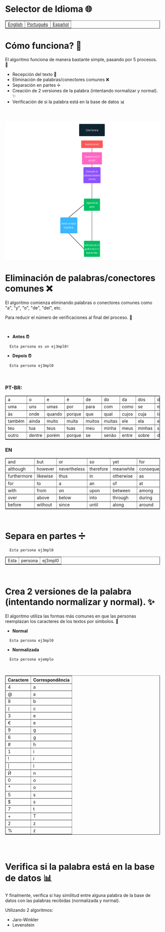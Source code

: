 # Selector de Idioma 🌐

<table border=1>
  <tr>
    <td><a href="https://github.com/JaymeFernandes/Offense_Detector/blob/master/Algorithm/README.md">English</a></td>
    <td><a href="https://github.com/JaymeFernandes/Offense_Detector/blob/master/Algorithm/README_pt.md">Português</a></td>
    <td><a href="https://github.com/JaymeFernandes/Offense_Detector/blob/master/Algorithm/README_es.md">Español</a></td>
  </tr>
</table>

# Cómo funciona? 🧠

El algoritmo funciona de manera bastante simple, pasando por 5 procesos. 🔄

- Recepción del texto 📄
- Eliminación de palabras/conectores comunes ❌
- Separación en partes ➗
- Creación de 2 versiones de la palabra (intentando normalizar y normal). ✨
- Verificación de si la palabra está en la base de datos 📊

<br/>
<br/>

<img src="img/1.ES.webp" height=450px>

<br/>

# Eliminación de palabras/conectores comunes ❌

El algoritmo comienza eliminando palabras o conectores comunes como "a", "y", "o", "de", "del", etc.

Para reducir el número de verificaciones al final del proceso. 🚀

<br/>

- **Antes ⏰**
```
  Esta persona es un ej3mpl0!
```

- **Depois ⏰**
```
  Esta persona ej3mpl0
```

<br/>

### PT-BR:

<table border="1">
  <tr>
    <td>a</td>
    <td>o</td>
    <td>e</td>
    <td>é</td>
    <td>de</td>
    <td>do</td>
    <td>da</td>
    <td>dos</td>
    <td>das</td>
    <td>em</td>
    <td>na</td>
    <td>no</td>
    <td>nos</td>
    <td>nas</td>
    <td>um</td>
  </tr>
  <tr>
    <td>uma</td>
    <td>uns</td>
    <td>umas</td>
    <td>por</td>
    <td>para</td>
    <td>com</td>
    <td>como</td>
    <td>se</td>
    <td>mas</td>
    <td>mais</td>
    <td>menos</td>
    <td>ou</td>
    <td>ao</td>
    <td>aos</td>
    <td>à</td>
  </tr>
  <tr>
    <td>às</td>
    <td>onde</td>
    <td>quando</td>
    <td>porque</td>
    <td>que</td>
    <td>qual</td>
    <td>cujos</td>
    <td>cuja</td>
    <td>isto</td>
    <td>isso</td>
    <td>aquilo</td>
    <td>mesmo</td>
    <td>mesma</td>
    <td>mesmos</td>
    <td>mesmas</td>
  </tr>
  <tr>
    <td>também</td>
    <td>ainda</td>
    <td>muito</td>
    <td>muita</td>
    <td>muitos</td>
    <td>muitas</td>
    <td>ele</td>
    <td>ela</td>
    <td>eles</td>
    <td>elas</td>
    <td>você</td>
    <td>nós</td>
    <td>vossos</td>
    <td>vosso</td>
    <td>vos</td>
  </tr>
  <tr>
    <td>teu</td>
    <td>tua</td>
    <td>teus</td>
    <td>tuas</td>
    <td>meu</td>
    <td>minha</td>
    <td>meus</td>
    <td>minhas</td>
    <td>seu</td>
    <td>sua</td>
    <td>suas</td>
    <td>nem</td>
    <td>seja</td>
    <td>sendo</td>
    <td>outra</td>
  </tr>
  <tr>
    <td>outro</td>
    <td>dentre</td>
    <td>porém</td>
    <td>porque</td>
    <td>se</td>
    <td>senão</td>
    <td>entre</td>
    <td>sobre</td>
    <td>desde</td>
    <td>antes</td>
  </tr>
</table>

### EN

<table border="1">
  <tr>
    <td>and</td>
    <td>but</td>
    <td>or</td>
    <td>so</td>
    <td>yet</td>
    <td>for</td>
    <td>nor</td>
  </tr>
  <tr>
    <td>although</td>
    <td>however</td>
    <td>nevertheless</td>
    <td>therefore</td>
    <td>meanwhile</td>
    <td>consequently</td>
    <td>moreover</td>
  </tr>
  <tr>
    <td>furthermore</td>
    <td>likewise</td>
    <td>thus</td>
    <td>in</td>
    <td>otherwise</td>
    <td>as</td>
    <td>the</td>
  </tr>
  <tr>
    <td>for</td>
    <td>to</td>
    <td>a</td>
    <td>an</td>
    <td>of</td>
    <td>at</td>
    <td>by</td>
  </tr>
  <tr>
    <td>with</td>
    <td>from</td>
    <td>on</td>
    <td>upon</td>
    <td>between</td>
    <td>among</td>
    <td>under</td>
  </tr>
  <tr>
    <td>over</td>
    <td>above</td>
    <td>below</td>
    <td>into</td>
    <td>through</td>
    <td>during</td>
    <td>after</td>
  </tr>
  <tr>
    <td>before</td>
    <td>without</td>
    <td>since</td>
    <td>until</td>
    <td>along</td>
    <td>around</td>
    <td>about</td>
  </tr>
</table>

<br/>

# Separa en partes ➗

```
  Esta persona ej3mpl0
```

<table border="1">
  <tr>
    <td>Esta</td>
    <td>persona</td>
    <td>ej3mpl0</td>
  </tr>
</table>

<br/>

# Crea 2 versiones de la palabra (intentando normalizar y normal). ✨

El algoritmo utiliza las formas más comunes en que las personas reemplazan los caracteres de los textos por símbolos. 🔎

- **Normal**
```
  Esta persona ej3mpl0
```

- **Normalizada**
```
  Esta persona ejemplo
```

<br/>
<table border="1">
  <tr>
    <th>Caractere</th>
    <th>Correspondência</th>
  </tr>
  <tr>
    <td>4</td>
    <td>a</td>
  </tr>
  <tr>
    <td>@</td>
    <td>a</td>
  </tr>
  <tr>
    <td>8</td>
    <td>b</td>
  </tr>
  <tr>
    <td>(</td>
    <td>c</td>
  </tr>
  <tr>
    <td>3</td>
    <td>e</td>
  </tr>
  <tr>
    <td>€</td>
    <td>e</td>
  </tr>
  <tr>
    <td>9</td>
    <td>g</td>
  </tr>
  <tr>
    <td>6</td>
    <td>g</td>
  </tr>
  <tr>
    <td>#</td>
    <td>h</td>
  </tr>
  <tr>
    <td>1</td>
    <td>i</td>
  </tr>
  <tr>
    <td>!</td>
    <td>i</td>
  </tr>
  <tr>
    <td>|</td>
    <td>l</td>
  </tr>
  <tr>
    <td>Й</td>
    <td>n</td>
  </tr>
  <tr>
    <td>0</td>
    <td>o</td>
  </tr>
  <tr>
    <td>*</td>
    <td>o</td>
  </tr>
  <tr>
    <td>5</td>
    <td>s</td>
  </tr>
  <tr>
    <td>$</td>
    <td>s</td>
  </tr>
  <tr>
    <td>7</td>
    <td>t</td>
  </tr>
  <tr>
    <td>+</td>
    <td>T</td>
  </tr>
  <tr>
    <td>2</td>
    <td>z</td>
  </tr>
  <tr>
    <td>%</td>
    <td>z</td>
  </tr>
</table>

<br/>
<br/>

# Verifica si la palabra está en la base de datos 📊

Y finalmente, verifica si hay similitud entre alguna palabra de la base de datos con las palabras recibidas (normalizada y normal).

Utilizando 2 algoritmos:

-  Jaro-Winkler
-  Levenstein